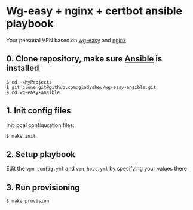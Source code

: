 # Wg-easy + nginx + certbot ansible playbook

Your personal VPN based on [wg-easy](https://github.com/wg-easy/wg-easy) and [nginx](https://github.com/WeeJeWel/nginx-with-certbot)

## 0. Clone repository, make sure [Ansible](https://docs.ansible.com/ansible/latest/installation_guide/intro_installation.html) is installed

```shell
$ cd ~/MyProjects
$ git clone git@github.com:gladyshev/wg-easy-ansible.git
$ cd wg-easy-ansible
```

## 1. Init config files
Init local configuration files:
```shell
$ make init
```
## 2. Setup playbook
Edit the `vpn-config.yml` and `vpn-host.yml` by specifying your values there

## 3. Run provisioning
```shell
$ make provision
```